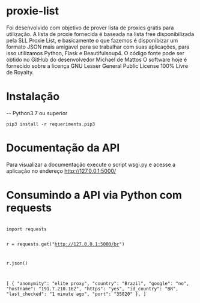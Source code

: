 # proxie-list

Foi desenvolvido com objetivo de prover lista de proxies grátis para utilização. A lista de proxie fornecida é baseada na lista free disponibilizada pela SLL Proxie List, e basicamente o que fazemos é disponibizar um formato JSON mais amigavel para se trabalhar com suas aplicações, para isso utilizamos Python, Flask e Beautifulsoup4. O código fonte pode ser obtido no GitHub do desenvolvedor Michael de Mattos O software hoje é fornecido sobre a licença GNU Lesser General Public License 100% Livre de Royalty. 

# Instalação 
-- Python3.7 ou superior

<code>pip3 install -r requeriments.pip3</code>

# Documentação da API
Para visualizar a documentação execute o script wsgi.py e acesse a aplicação no endereço http://127.0.0.1:5000/

# Consumindo a API via Python com requests
<code>
import requests
  
r = requests.get("http://127.0.0.1:5000/br")

r.json()

[
 {
    "anonymity": "elite proxy", 
    "country": "Brazil", 
    "google": "no", 
    "hostname": "191.7.210.162", 
    "https": "yes", 
    "id_country": "BR", 
    "last_checked": "1 minute ago", 
    "port": "35820"
  }, 
]
</code>
